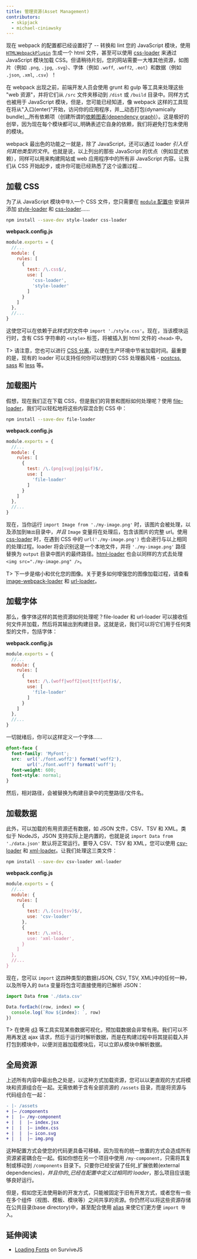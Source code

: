 ```yaml
---
title: 管理资源(Asset Management)
contributors:
  - skipjack
  - michael-ciniawsky
---
```


现在 webpack 的配置都已经设置好了 -- 转换和 lint 您的 JavaScript 模块，使用 [`HTMLWebpackPlugin`](/plugins/html-webpack-plugin) 生成一个 html 文件，甚至可以使用 [css-loader](/loaders/css-loader) 来通过 JavaScript 模块加载 CSS。但请稍待片刻，您的网站需要一大堆其他资源，如图片（例如 `.png`, `.jpg`, `.svg`）、字体（例如 `.woff`, `.woff2`, `.eot`）和数据（例如 `.json`, `.xml`, `.csv`）！

在 webpack 出现之前，前端开发人员会使用 grunt 和 gulp 等工具来处理这些 "web 资源"，并将它们从 `/src` 文件夹移动到 `/dist` 或 `/build` 目录中。同样方式也被用于 JavaScript 模块，但是，您可能已经知道，像 webpack 这样的工具现在将从"入口(enter)"开始，访问你的应用程序，并__动态打包(dynamically bundle)__所有依赖项（创建所谓的[依赖图表(dependency graph)](/concepts/dependency-graph)）。这是极好的创举，因为现在每个模块都可以_明确表述它自身的依赖，我们将避免打包未使用的模块。

webpack 最出色的功能之一就是，除了 JavaScript，还可以通过 loader _引入任何其他类型的文件_。也就是说，以上列出的那些 JavaScript 的优点（例如显式依赖），同样可以用来构建网站或 web 应用程序中的所有非 JavaScript 内容。让我们从 CSS 开始起步，或许你可能已经熟悉了这个设置过程...


## 加载 CSS

为了从 JavaScript 模块中`导入`一个 CSS 文件，您只需要在 [`module` 配置中](/configuration/module) 安装并添加 [style-loader](/loaders/style-loader) 和 [css-loader](/loaders/css-loader)……

``` bash
npm install --save-dev style-loader css-loader
```

__webpack.config.js__

``` js
module.exports = {
  //...
  module: {
    rules: [
      {
        test: /\.css$/,
        use: [
          'css-loader',
          'style-loader'
        ]
      }
    ]
  },
  //...
}
```

这使您可以在依赖于此样式的文件中 `import './style.css'`。现在，当该模块运行时，含有 CSS 字符串的 `<style>` 标签，将被插入到 html 文件的 `<head>` 中。

T> 请注意，您也可以进行 [CSS 分离](/guides/code-splitting-css)，以便在生产环境中节省加载时间。最重要的是，现有的 loader 可以支持任何你可以想到的 CSS 处理器风格 - [postcss](/loaders/postcss-loader), [sass](/loaders/sass-loader) 和 [less](/loaders/less-loader) 等。


## 加载图片

假想，现在我们正在下载 CSS，但是我们的背景和图标如何处理呢？使用 [file-loader](/loaders/file-loader)，我们可以轻松地将这些内容混合到 CSS 中：

``` bash
npm install --save-dev file-loader
```

__webpack.config.js__

``` js
module.exports = {
  //...
  module: {
    rules: [
      {
        test: /\.(png|svg|jpg|gif)$/,
        use: [
          'file-loader'
        ]
      }
    ]
  },
  //...
}
```

现在，当你运行 `import Image from './my-image.png'` 时，该图片会被处理，以及添加到`输出`目录中，_并且_ `Image` 变量将在处理后，包含该图片的完整 url。使用 [css-loader](/loaders/css-loader) 时，在遇到 CSS 中的 `url('./my-image.png')` 也会进行与以上相同的处理过程。loader 将会识别这是一个本地文件，并将 `'./my-image.png'` 路径替换为 `output` 目录中图片的最终路径。[html-loader](/loaders/html-loader) 也会以同样的方式去处理 `<img src="./my-image.png" />`。

T> 下一步是缩小和优化您的图像。关于更多如何增强您的图像加载过程，请查看 [image-webpack-loader](https://github.com/tcoopman/image-webpack-loader) 和 [url-loader](/loaders/url-loader)。


## 加载字体

那么，像字体这样的其他资源如何处理呢？file-loader 和 url-loader 可以接收任何文件并加载，然后将其输出到构建目录。这就是说，我们可以将它们用于任何类型的文件，包括字体：

__webpack.config.js__

``` js
module.exports = {
  //...
  module: {
    rules: [
      {
        test: /\.(woff|woff2|eot|ttf|otf)$/,
        use: [
          'file-loader'
        ]
      }
    ]
  },
  //...
}
```

一切就绪后，你可以这样定义一个字体……

``` css
@font-face {
  font-family: 'MyFont';
  src:  url('./font.woff2') format('woff2'),
        url('./font.woff') format('woff');
  font-weight: 600;
  font-style: normal;
}
```

然后，相对路径，会被替换为构建目录中的完整路径/文件名。


## 加载数据

此外，可以加载的有用资源还有数据，如 JSON 文件，CSV、TSV 和 XML。类似于 NodeJS，JSON 支持实际上是内置的，也就是说 `import Data from './data.json'` 默认将正常运行。要导入 CSV、TSV 和 XML，您可以使用 [csv-loader](https://github.com/theplatapi/csv-loader) 和 [xml-loader](https://github.com/gisikw/xml-loader)。让我们处理这三类文件：

``` bash
npm install --save-dev csv-loader xml-loader
```

__webpack.config.js__

``` js
module.exports = {
  //...
  module: {
    rules: [
      {
        test: /\.(csv|tsv)$/,
        use: 'csv-loader'
      },
      {
        test: /\.xml$,
        use: 'xml-loader',
      }
    ]
  },
  //...
}
```

现在，您可以 `import` 这四种类型的数据(JSON, CSV, TSV, XML)中的任何一种，以及所导入的 `Data` 变量将包含可直接使用的已解析 JSON：

``` js
import Data from './data.csv'

Data.forEach((row, index) => {
  console.log(`Row ${index}: `, row)
})
```

T> 在使用 [d3](https://github.com/d3) 等工具实现某些数据可视化，预加载数据会非常有用。我们可以不用再发送 ajax 请求，然后于运行时解析数据，而是在构建过程中将其提前载入并打包到模块中，以便浏览器加载模块后，可以立即从模块中解析数据。


## 全局资源

上述所有内容中最出色之处是，以这种方式加载资源，您可以以更直观的方式将模块和资源组合在一起。无需依赖于含有全部资源的 `/assets` 目录，而是将资源与代码组合在一起：

``` diff
- |- /assets
+ |– /components
+ |  |– /my-component
+ |  |  |– index.jsx
+ |  |  |– index.css
+ |  |  |– icon.svg
+ |  |  |– img.png
```

这种配置方式会使您的代码更具备可移植，因为现有的统一放置的方式会造成所有资源紧密耦合在一起。假如你想在另一个项目中使用  `/my-component`，只需将其复制或移动到 `/components` 目录下。只要你已经安装了任何_扩展依赖(external dependencies)_，并且你的_已经在配置中定义过相同的 loader_，那么项目应该能够良好运行。

但是，假如您无法使用新的开发方式，只能被固定于旧有开发方式，或者您有一些在多个组件（视图、模板、模块等）之间共享的资源。你仍然可以将这些资源存储在公共目录(base directory)中，甚至配合使用 [alias](/configuration/resolve#resolve-alias) 来使它们更方便 `import 导入`。


## 延伸阅读

- [Loading Fonts](https://survivejs.com/webpack/loading/fonts/) on SurviveJS
